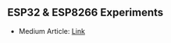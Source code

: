 ## ESP32 & ESP8266 Experiments
* Medium Article: [Link](https://medium.com/@makvoid/experimenting-with-esp32-esp8266-microcontrollers-1a6e27ef15ca)

